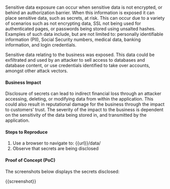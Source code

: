 Sensitive data exposure can occur when sensitive data is not encrypted, or behind an authorization barrier. When this information is exposed it can place sensitive data, such as secrets, at risk. This can occur due to a variety of scenarios such as not encrypting data, SSL not being used for authenticated pages, or passwords being stored using unsalted hashes. Examples of such data include, but are not limited to: personally identifiable information (PII), Social Security numbers, medical data, banking information, and login credentials.

Sensitive data relating to the business was exposed. This data could be exfiltrated and used by an attacker to sell access to databases and database content, or use credentials identified to take over accounts, amongst other attack vectors.

#### Business Impact

Disclosure of secrets can lead to indirect financial loss through an attacker accessing, deleting, or modifying data from within the application. This could also result in reputational damage for the business through the impact to customers’ trust. The severity of the impact to the business is dependent on the sensitivity of the data being stored in, and transmitted by the application.

#### Steps to Reproduce

1. Use a browser to navigate to: {{url}}/data/
1. Observe that secrets are being disclosed

#### Proof of Concept (PoC)

The screenshots below displays the secrets disclosed:

{{screenshot}}

